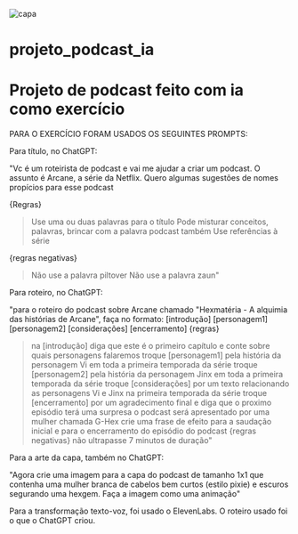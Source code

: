 ![capa](https://github.com/user-attachments/assets/a66a6ebe-b2e4-4de1-91c5-384feed47ea1)

# projeto_podcast_ia
Projeto de podcast feito com ia como exercício
=====================================================================================================

PARA O EXERCÍCIO FORAM USADOS OS SEGUINTES PROMPTS:

Para título, no ChatGPT:

"Vc é um roteirista de podcast e vai me ajudar a criar um podcast. O assunto é Arcane, a série da Netflix. Quero algumas sugestões de nomes propícios para esse podcast

{Regras}
> Use uma ou duas palavras para o título
> Pode misturar conceitos, palavras, brincar com a palavra podcast também
> Use referências à série

{regras negativas}
> Não use a palavra piltover
> Não use a palavra zaun"


Para roteiro, no ChatGPT:

"para o roteiro do podcast sobre Arcane chamado "Hexmatéria - A alquimia das histórias de Arcane", faça no formato:
[introdução]
[personagem1]
[personagem2]
[considerações]
[encerramento]
{regras}
> na [introdução] diga que este é o primeiro capítulo e conte sobre quais personagens falaremos
> troque [personagem1] pela história da personagem Vi em toda a primeira temporada da série
>troque [personagem2] pela história da personagem Jinx em toda a primeira temporada da série
>troque [considerações] por um texto relacionando as personagens Vi e Jinx na primeira temporada da série
> troque [encerramento] por um agradecimento final e diga que o proximo episódio terá uma surpresa
> o podcast será apresentado por uma mulher chamada G-Hex
> crie uma frase de efeito para a saudação inicial e para o encerramento do episódio do podcast
{regras negativas}
> não ultrapasse 7 minutos de duração"


Para a arte da capa, também no ChatGPT:

"Agora crie uma imagem para a capa do podcast de tamanho 1x1 que contenha uma mulher branca de cabelos bem curtos (estilo pixie) e escuros segurando uma hexgem. Faça a imagem como uma animação"


Para a transformação texto-voz, foi usado o ElevenLabs.
O roteiro usado foi o que o ChatGPT criou.
